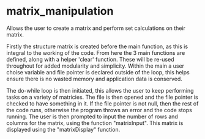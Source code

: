 # matrix_manipulation
Allows the user to create a matrix and perform set calculations on their matrix.

Firstly the structure matrix is created before the main function, as this is integral to the working of the code.
From here the 3 main functions are defined, along with a helper 'clear' function. These will be re-used throughout for added modularity and simplicity.
Within the main a user choise variable and file pointer is declared outside of the loop, this helps ensure there is no wasted memory and application data is conserved. 

The do-while loop is then initiated, this allows the user to keep performing tasks on a variety of matricies. The file is then opened and the file pointer is checked to have something in it. If the file pointer is not null, then the rest of the code runs, otherwise the program throws an error and the code stops running. 
The user is then prompted to input the number of rows and columns for the matrix, using the function "matrixInput".
This matrix is displayed using the "matrixDisplay" function.

